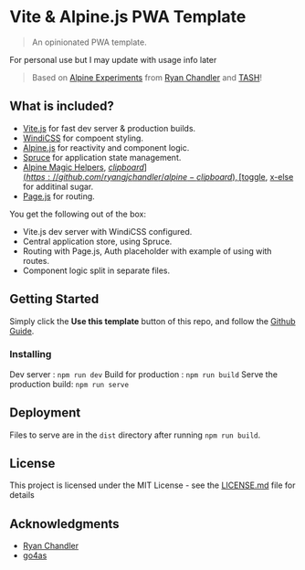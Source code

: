 # Vite & Alpine.js PWA Template

> An opinionated  PWA template.

For personal use but I may update with usage info later

> Based on [Alpine Experiments](https://github.com/ryangjchandler/alpine-experiments) from [Ryan Chandler](https://github.com/ryangjchandler) and [TASH](https://github.com/go4cas/tash-starter-template)!

## What is included?

-   [Vite.js](https://vitejs.dev) for fast dev server & production builds.
-   [WindiCSS](https://windicss.org) for compoent styling.
-   [Alpine.js](https://github.com/alpinejs/alpine) for reactivity and component logic.
-   [Spruce](https://github.com/ryangjchandler/spruce) for application state management.
-   [Alpine Magic Helpers](https://github.com/KevinBatdorf/alpine-magic-helpers), [$clipboard](https://github.com/ryangjchandler/alpine-clipboard), [$toggle](https://github.com/ryangjchandler/alpine-toggle), [x-else](https://github.com/ryangjchandler/x-else) for additinal sugar.
-   [Page.js](https://github.com/visionmedia/page.js) for routing.

You get the following out of the box:
-	Vite.js dev server with WindiCSS configured.
-   Central application store, using Spruce.
-   Routing with Page.js, Auth placeholder with example of using with routes.
-   Component logic split in separate files.

## Getting Started

Simply click the **Use this template** button of this repo, and follow the [Github Guide](https://docs.github.com/en/github/creating-cloning-and-archiving-repositories/creating-a-repository-from-a-template).

### Installing

Dev server : `npm run dev`
Build for production : `npm run build`
Serve the production build: `npm run serve`

## Deployment

Files to serve are in the `dist` directory after running `npm run build`.

## License

This project is licensed under the MIT License - see the [LICENSE.md](LICENSE.md) file for details

## Acknowledgments

-   [Ryan Chandler](https://github.com/ryangjchandler)
-   [go4as](https://github.com/go4cas/tash-starter-template)
